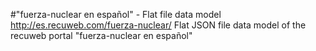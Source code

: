 #"fuerza-nuclear en español" - Flat file data model
http://es.recuweb.com/fuerza-nuclear/
Flat JSON file data model of the recuweb portal "fuerza-nuclear en español"
